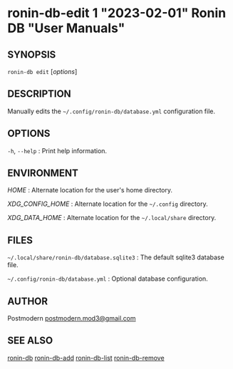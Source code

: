 # ronin-db-edit 1 "2023-02-01" Ronin DB "User Manuals"

## SYNOPSIS

`ronin-db edit` [*options*]

## DESCRIPTION

Manually edits the `~/.config/ronin-db/database.yml` configuration file.

## OPTIONS

`-h`, `--help`
: Print help information.

## ENVIRONMENT

*HOME*
: Alternate location for the user's home directory.

*XDG_CONFIG_HOME*
: Alternate location for the `~/.config` directory.

*XDG_DATA_HOME*
: Alternate location for the `~/.local/share` directory.

## FILES

`~/.local/share/ronin-db/database.sqlite3`
: The default sqlite3 database file.

`~/.config/ronin-db/database.yml`
: Optional database configuration.

## AUTHOR

Postmodern <postmodern.mod3@gmail.com>

## SEE ALSO

[ronin-db](ronin-db.1.md) [ronin-db-add](ronin-db-add.1.md) [ronin-db-list](ronin-db-list.1.md) [ronin-db-remove](ronin-db-remove.1.md)